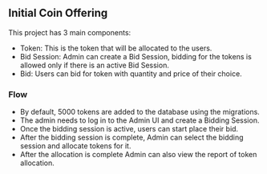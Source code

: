 ## Initial Coin Offering
This project has 3 main components:
* Token: This is the token that will be allocated to the users.
* Bid Session: Admin can create a Bid Session, bidding for the tokens is allowed only if there is an active  Bid Session.
* Bid: Users can bid for token with quantity and price of their choice.

### Flow
* By default, 5000 tokens are added to the database using the migrations.
* The admin needs to log in to the Admin UI and create a Bidding Session.
* Once the bidding session is active, users can start place their bid.
* After the bidding session is complete, Admin can select the bidding session and allocate tokens for it.
* After the allocation is complete Admin can also view the report of token allocation.